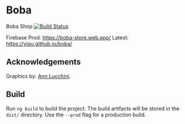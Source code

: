 # Boba

Boba Shop [![Build Status](https://travis-ci.com/yiqu/boba.svg?branch=master)](https://travis-ci.com/yiqu/boba)

Firebase Prod: https://boba-store.web.app/
Latest: https://yiqu.github.io/boba/

## Acknowledgements

Graphics by: [Ann Lucchini](http://www.annlucchini.com/).


## Build

Run `ng build` to build the project. The build artifacts will be stored in the `dist/` directory. Use the `--prod` flag for a production build.
